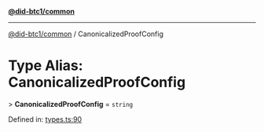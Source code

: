 [**@did-btc1/common**](../README.md)

***

[@did-btc1/common](../globals.md) / CanonicalizedProofConfig

# Type Alias: CanonicalizedProofConfig

&gt; **CanonicalizedProofConfig** = `string`

Defined in: [types.ts:90](https://github.com/dcdpr/did-btc1-js/blob/4ab6f9915d95beed9bc633644c9db1539395f512/packages/common/src/types.ts#L90)
